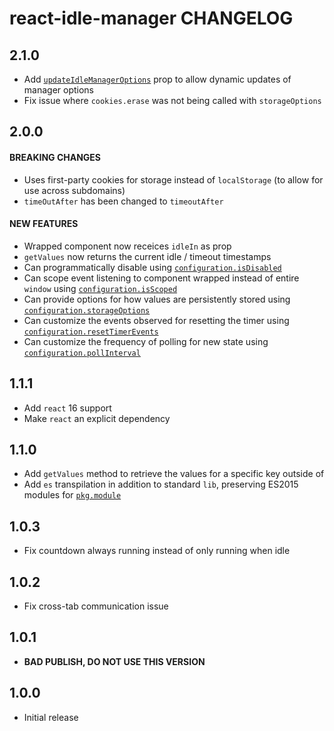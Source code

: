 # react-idle-manager CHANGELOG

## 2.1.0

- Add [`updateIdleManagerOptions`](README.md#updateidlemanageroptions) prop to allow dynamic updates of manager options
- Fix issue where `cookies.erase` was not being called with `storageOptions`

## 2.0.0

#### BREAKING CHANGES

- Uses first-party cookies for storage instead of `localStorage` (to allow for use across subdomains)
- `timeOutAfter` has been changed to `timeoutAfter`

#### NEW FEATURES

- Wrapped component now receices `idleIn` as prop
- `getValues` now returns the current idle / timeout timestamps
- Can programmatically disable using [`configuration.isDisabled`](README.md#isdisabled)
- Can scope event listening to component wrapped instead of entire `window` using [`configuration.isScoped`](README.md#isscoped)
- Can provide options for how values are persistently stored using [`configuration.storageOptions`](README.md#storageoptions)
- Can customize the events observed for resetting the timer using [`configuration.resetTimerEvents`](README.md#resettimerevents)
- Can customize the frequency of polling for new state using [`configuration.pollInterval`](README.md#pollinterval)

## 1.1.1

- Add `react` 16 support
- Make `react` an explicit dependency

## 1.1.0

- Add `getValues` method to retrieve the values for a specific key outside of
- Add `es` transpilation in addition to standard `lib`, preserving ES2015 modules for [`pkg.module`](https://github.com/rollup/rollup/wiki/pkg.module)

## 1.0.3

- Fix countdown always running instead of only running when idle

## 1.0.2

- Fix cross-tab communication issue

## 1.0.1

- **BAD PUBLISH, DO NOT USE THIS VERSION**

## 1.0.0

- Initial release
